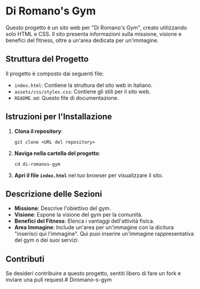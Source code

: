 # Di Romano's Gym

Questo progetto è un sito web per "Di Romano's Gym", creato utilizzando solo HTML e CSS. Il sito presenta informazioni sulla missione, visione e benefici del fitness, oltre a un'area dedicata per un'immagine.

## Struttura del Progetto

Il progetto è composto dai seguenti file:

- `index.html`: Contiene la struttura del sito web in italiano.
- `assets/css/styles.css`: Contiene gli stili per il sito web.
- `README.md`: Questo file di documentazione.

## Istruzioni per l'Installazione

1. **Clona il repository**:
   ```
   git clone <URL del repository>
   ```

2. **Naviga nella cartella del progetto**:
   ```
   cd di-romanos-gym
   ```

3. **Apri il file `index.html`** nel tuo browser per visualizzare il sito.

## Descrizione delle Sezioni

- **Missione**: Descrive l'obiettivo del gym.
- **Visione**: Espone la visione del gym per la comunità.
- **Benefici del Fitness**: Elenca i vantaggi dell'attività fisica.
- **Area Immagine**: Include un'area per un'immagine con la dicitura "inserisci qui l'immagine". Qui puoi inserire un'immagine rappresentativa del gym o dei suoi servizi.

## Contributi

Se desideri contribuire a questo progetto, sentiti libero di fare un fork e inviare una pull request.#   D i r o m a n o - s - g y m  
 
